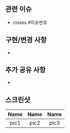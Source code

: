 ## 관련 이슈
- closes #이슈번호

## 구현/변경 사항
- 

## 추가 공유 사항
- 

## 스크린샷
|Name|Name|Name|
|:---:|:---:|:---:|
|pic1|pic2|pic3|
